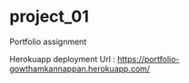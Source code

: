 # project_01
Portfolio assignment

Herokuapp deployment
Url : https://portfolio-gowthamkannappan.herokuapp.com/

